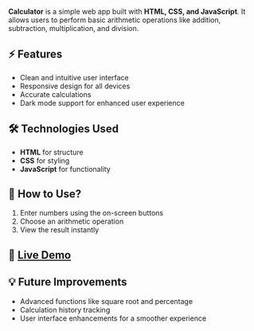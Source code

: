 **Calculator** is a simple web app built with **HTML, CSS, and JavaScript**. It allows users to perform basic arithmetic operations like addition, subtraction, multiplication, and division.  

## ⚡ Features  
- Clean and intuitive user interface  
- Responsive design for all devices  
- Accurate calculations  
- Dark mode support for enhanced user experience  

## 🛠️ Technologies Used  
- **HTML** for structure  
- **CSS** for styling  
- **JavaScript** for functionality  

## 📌 How to Use?  
1. Enter numbers using the on-screen buttons  
2. Choose an arithmetic operation  
3. View the result instantly

## 🌟 [Live Demo](https://sidiahmed-4.github.io/Calculator/) 


## 💡 Future Improvements  
- Advanced functions like square root and percentage  
- Calculation history tracking  
- User interface enhancements for a smoother experience  

